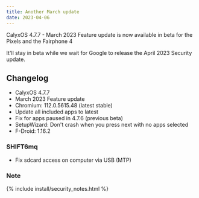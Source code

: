 ```yaml
---
title: Another March update
date: 2023-04-06
---
```


CalyxOS 4.7.7 - March 2023 Feature update is now available in beta for the Pixels and the Fairphone 4

It'll stay in beta while we wait for Google to release the April 2023 Security update.

## Changelog
* CalyxOS 4.7.7
* March 2023 Feature update
* Chromium: 112.0.5615.48 (latest stable)
* Update all included apps to latest
* Fix for apps paused in 4.7.6 (previous beta)
* SetupWizard: Don't crash when you press next with no apps selected
* F-Droid: 1.16.2

### SHIFT6mq
* Fix sdcard access on computer via USB (MTP)

### Note

{% include install/security_notes.html %}
